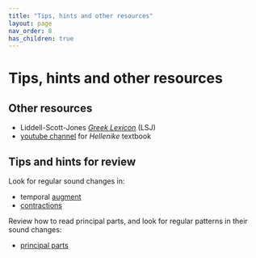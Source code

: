 ```yaml
---
title: "Tips, hints and other resources"
layout: page
nav_order: 8
has_children: true
---
```


# Tips, hints and other resources

## Other resources

- Liddell-Scott-Jones *[Greek Lexicon](http://folio2.furman.edu/lsj/)* (LSJ)
- [youtube channel](https://www.youtube.com/channel/UCi86r1kOi-3sNkjpOu1_JZQ?app=desktop) for *Hellenike* textbook

## Tips and hints for review


Look for regular sound changes in:

- temporal [augment](./augment)
- [contractions](./contractions)


Review how to read principal parts, and look for regular patterns in their sound changes:

- [principal parts](./principal_parts)